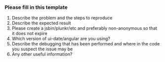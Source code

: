 ### Please fill in this template

1. Describe the problem and the steps to reproduce
2. Describe the expected result
3. Please create a jsbin/plunkr/etc and preferably non-anonymous so that it does not expire
4. Which version of ui-date/angular are you using?
5. Describe the debugging that has been performed and where in the code you suspect the issue may be
6. Any other useful information?
